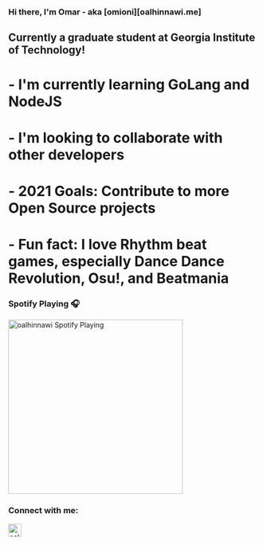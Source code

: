 ### Hi there, I'm Omar - aka [omioni][oalhinnawi.me] 

## Currently a graduate student at Georgia Institute of Technology!
#  - I'm currently learning GoLang and NodeJS
#  - I'm looking to collaborate with other developers
#  - 2021 Goals: Contribute to more Open Source projects
#  - Fun fact: I love Rhythm beat games, especially Dance Dance Revolution, Osu!, and Beatmania

### Spotify Playing 🎧

[<img src="https://now-playing-codestackr.vercel.app/api/spotify-playing" alt="oalhinnawi Spotify Playing" width="350" />](https://open.spotify.com/user/omioni)


### Connect with me:

[<img align="left" alt="oalhinnawi | LinkedIn" width="26px" src="https://cdn.jsdelivr.net/npm/simple-icons@v3/icons/linkedin.svg" />][linkedin]



[website]: https://oalhinnawi.me
[linkedin]: https://www.linkedin.com/in/omar-alhinnawi-13b393134/